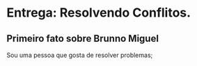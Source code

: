 # Entrega: Resolvendo Conflitos.

## Primeiro fato sobre Brunno Miguel

Sou uma pessoa que gosta de resolver problemas;